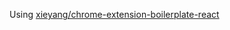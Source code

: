 Using [xieyang/chrome-extension-boilerplate-react](https://github.com/lxieyang/chrome-extension-boilerplate-react)
